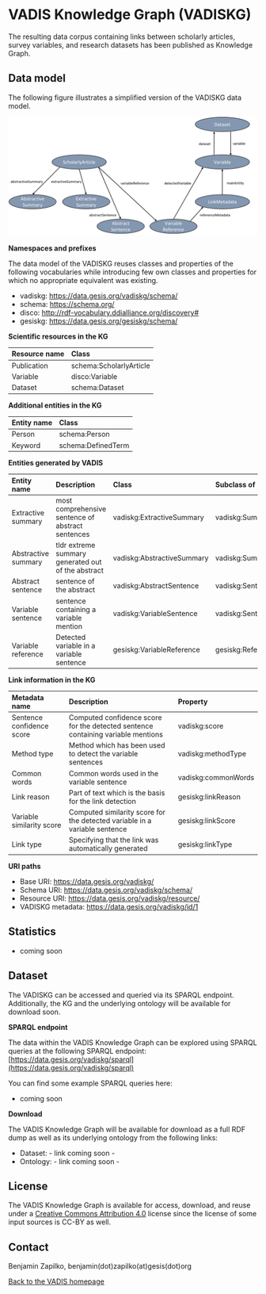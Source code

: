 # VADIS Knowledge Graph (VADISKG)

The resulting data corpus containing links between scholarly articles, survey variables, and research datasets has been published as Knowledge Graph.

## Data model

The following figure illustrates a simplified version of the VADISKG data model.

![VADISKG](VADISKG_links.png)

**Namespaces and prefixes**

The data model of the VADISKG reuses classes and properties of the following vocabularies while introducing few own classes and properties for which no appropriate equivalent was existing.

* vadiskg: https://data.gesis.org/vadiskg/schema/
* schema: https://schema.org/
* disco: http://rdf-vocabulary.ddialliance.org/discovery#
* gesiskg: https://data.gesis.org/gesiskg/schema/

**Scientific resources in the KG**

| Resource name | Class                   |
| :------------ | :---------------------- |
| Publication   | schema:ScholarlyArticle |
| Variable      | disco:Variable          |
| Dataset       | schema:Dataset          |

**Additional entities in the KG**

| Entity name | Class              |
| :---------- | :----------------- |
| Person      | schema:Person      |
| Keyword     | schema:DefinedTerm |

**Entities generated by VADIS**

| Entity name | Description | Class | Subclass of |
| :------------ | :---------------------- | :---- | :---- |
| Extractive summary | most comprehensive sentence of abstract sentences | vadiskg:ExtractiveSummary | vadiskg:Summary |
| Abstractive summary | tldr extreme summary generated out of the abstract | vadiskg:AbstractiveSummary | vadiskg:Summary |
| Abstract sentence | sentence of the abstract | vadiskg:AbstractSentence | vadiskg:Sentence |
| Variable sentence | sentence containing a variable mention | vadiskg:VariableSentence | vadiskg:Sentence |
| Variable reference | Detected variable in a variable sentence | gesiskg:VariableReference | gesiskg:Reference |

**Link information in the KG**

| Metadata name | Description | Property |
| :---------- | :----------------- | :-- |
| Sentence confidence score | Computed confidence score for the detected sentence containing variable mentions | vadiskg:score |
| Method type | Method which has been used to detect the variable sentences | vadiskg:methodType |
| Common words | Common words used in the variable sentence | vadiskg:commonWords |
| Link reason | Part of text which is the basis for the link detection | gesiskg:linkReason |
| Variable similarity score | Computed similarity score for the detected variable in a variable sentence | gesiskg:linkScore |
| Link type | Specifying that the link was automatically generated | gesiskg:linkType |

**URI paths**

* Base URI: https://data.gesis.org/vadiskg/ 
* Schema URI: https://data.gesis.org/vadiskg/schema/ 
* Resource URI: https://data.gesis.org/vadiskg/resource/ 
* VADISKG metadata: https://data.gesis.org/vadiskg/id/1 

## Statistics

* coming soon 

## Dataset
The VADISKG can be accessed and queried via its SPARQL endpoint. Additionally, the KG and the underlying ontology will be available for download soon.

**SPARQL endpoint**

The data within the VADIS Knowledge Graph can be explored using SPARQL queries at the following SPARQL endpoint: [https://data.gesis.org/vadiskg/sparql](https://data.gesis.org/vadiskg/sparql)

You can find some example SPARQL queries here:

* coming soon 

**Download**

The VADIS Knowledge Graph will be available for download as a full RDF dump as well as its underlying ontology from the following links:

* Dataset: - link coming soon -
* Ontology: - link coming soon -

## License
The VADIS Knowledge Graph is available for access, download, and reuse under a [Creative Commons Attribution 4.0](https://creativecommons.org/licenses/by/4.0/) license since the license of some input sources is CC-BY as well.

## Contact
Benjamin Zapilko, benjamin(dot)zapilko(at)gesis(dot)org


[Back to the VADIS homepage](README.md)
